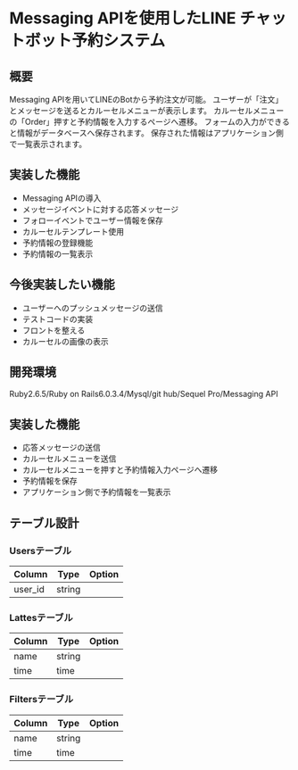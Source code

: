 # Messaging APIを使用したLINE チャットボット予約システム

## 概要

Messaging APIを用いてLINEのBotから予約注文が可能。
ユーザーが「注文」とメッセージを送るとカルーセルメニューが表示します。
カルーセルメニューの「Order」押すと予約情報を入力するページへ遷移。
フォームの入力ができると情報がデータベースへ保存されます。
保存された情報はアプリケーション側で一覧表示されます。

## 実装した機能

- Messaging APIの導入
- メッセージイベントに対する応答メッセージ
- フォローイベントでユーザー情報を保存
- カルーセルテンプレート使用
- 予約情報の登録機能
- 予約情報の一覧表示

## 今後実装したい機能

- ユーザーへのプッシュメッセージの送信
- テストコードの実装
- フロントを整える
- カルーセルの画像の表示


## 開発環境

Ruby2.6.5/Ruby on Rails6.0.3.4/Mysql/git hub/Sequel Pro/Messaging API

## 実装した機能

- 応答メッセージの送信
- カルーセルメニューを送信
- カルーセルメニューを押すと予約情報入力ページへ遷移
- 予約情報を保存
- アプリケーション側で予約情報を一覧表示

## テーブル設計

### Usersテーブル

|Column	 |Type	|Option |
|--------|------|-------|
|user_id |string|	      |

### Lattesテーブル

|Column	 |Type	|Option |
|--------|------|-------|
|name    |string|	      |
|time    |time  |       |

### Filtersテーブル

|Column	 |Type	|Option |
|--------|------|-------|
|name    |string|	      |
|time    |time  |       |
